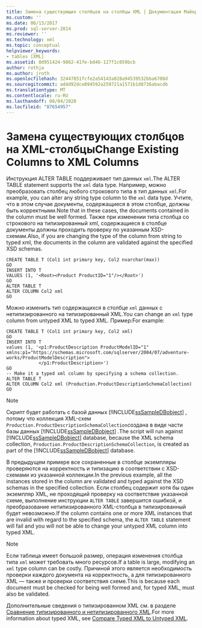 ```yaml
---
title: Замена существующих столбцов на столбцы XML | Документация Майкрософт
ms.custom: ''
ms.date: 06/13/2017
ms.prod: sql-server-2014
ms.reviewer: ''
ms.technology: xml
ms.topic: conceptual
helpviewer_keywords:
- tables [XML]
ms.assetid: 0d951424-9862-41fe-bd46-127f1c059bcb
author: rothja
ms.author: jroth
ms.openlocfilehash: 32447851fcfe2a54143a028a94539532bba6708d
ms.sourcegitcommit: ad4d92dce894592a259721a1571b1d8736abacdb
ms.translationtype: MT
ms.contentlocale: ru-RU
ms.lasthandoff: 08/04/2020
ms.locfileid: "87654957"
---
```

# <a name="change-existing-columns-to-xml-columns"></a><span data-ttu-id="f1b25-102">Замена существующих столбцов на XML-столбцы</span><span class="sxs-lookup"><span data-stu-id="f1b25-102">Change Existing Columns to XML Columns</span></span>
  <span data-ttu-id="f1b25-103">Инструкция ALTER TABLE поддерживает тип данных `xml`.</span><span class="sxs-lookup"><span data-stu-id="f1b25-103">The ALTER TABLE statement supports the `xml` data type.</span></span> <span data-ttu-id="f1b25-104">Например, можно преобразовать столбец любого строкового типа в тип данных `xml`.</span><span class="sxs-lookup"><span data-stu-id="f1b25-104">For example, you can alter any string type column to the `xml` data type.</span></span> <span data-ttu-id="f1b25-105">Учтите, что в этом случае документы, содержащиеся в этом столбце, должны быть корректными.</span><span class="sxs-lookup"><span data-stu-id="f1b25-105">Note that in these cases, the documents contained in the column must be well formed.</span></span> <span data-ttu-id="f1b25-106">Также при изменении типа столбца со строкового на типизированный xml, содержащиеся в столбце документы должны проходить проверку по указанным XSD-схемам.</span><span class="sxs-lookup"><span data-stu-id="f1b25-106">Also, if you are changing the type of the column from string to typed xml, the documents in the column are validated against the specified XSD schemas.</span></span>  
  
```  
CREATE TABLE T (Col1 int primary key, Col2 nvarchar(max))  
GO  
INSERT INTO T   
VALUES (1, '<Root><Product ProductID="1"/></Root>')  
GO  
ALTER TABLE T   
ALTER COLUMN Col2 xml  
GO  
```  
  
 <span data-ttu-id="f1b25-107">Можно изменить тип содержащихся в столбце `xml` данных с нетипизированного на типизированный XML.</span><span class="sxs-lookup"><span data-stu-id="f1b25-107">You can change an `xml` type column from untyped XML to typed XML.</span></span> <span data-ttu-id="f1b25-108">Пример:</span><span class="sxs-lookup"><span data-stu-id="f1b25-108">For example:</span></span>  
  
```  
CREATE TABLE T (Col1 int primary key, Col2 xml)  
GO  
INSERT INTO T   
values (1, '<p1:ProductDescription ProductModelID="1"   
xmlns:p1="https://schemas.microsoft.com/sqlserver/2004/07/adventure-works/ProductModelDescription">  
            </p1:ProductDescription>')  
GO   
-- Make it a typed xml column by specifying a schema collection.  
ALTER TABLE T   
ALTER COLUMN Col2 xml (Production.ProductDescriptionSchemaCollection)  
GO  
```  
  
> [!NOTE]  
>  <span data-ttu-id="f1b25-109">Cкрипт будет работать с базой данных [!INCLUDE[ssSampleDBobject](../../includes/sssampledbobject-md.md)] , потому что коллекция XML-схем `Production.ProductDescriptionSchemaCollection`создана в виде части базы данных [!INCLUDE[ssSampleDBobject](../../includes/sssampledbobject-md.md)] .</span><span class="sxs-lookup"><span data-stu-id="f1b25-109">The script will run against [!INCLUDE[ssSampleDBobject](../../includes/sssampledbobject-md.md)] database, because the XML schema collection, `Production.ProductDescriptionSchemaCollection`, is created as part of the [!INCLUDE[ssSampleDBobject](../../includes/sssampledbobject-md.md)] database.</span></span>  
  
 <span data-ttu-id="f1b25-110">В предыдущем примере все сохраненные в столбце экземпляры проверяются на корректность и типизацию в соответствии с XSD-схемами из указанной коллекции.</span><span class="sxs-lookup"><span data-stu-id="f1b25-110">In the previous example, all the instances stored in the column are validated and typed against the XSD schemas in the specified collection.</span></span> <span data-ttu-id="f1b25-111">Если столбец содержит хотя бы один экземпляр XML, не проходящий проверку на соответствие указанной схеме, выполнение инструкции `ALTER TABLE` завершится ошибкой, и преобразование нетипизированного XML-столбца в типизированный будет невозможно.</span><span class="sxs-lookup"><span data-stu-id="f1b25-111">If the column contains one or more XML instances that are invalid with regard to the specified schema, the `ALTER TABLE` statement will fail and you will not be able to change your untyped XML column into typed XML.</span></span>  
  
> [!NOTE]  
>  <span data-ttu-id="f1b25-112">Если таблица имеет большой размер, операция изменения столбца типа `xml` может требовать много ресурсов.</span><span class="sxs-lookup"><span data-stu-id="f1b25-112">If a table is large, modifying an `xml` type column can be costly.</span></span> <span data-ttu-id="f1b25-113">Причиной этого является необходимость проверки каждого документа на корректность, а для типизированного XML — также и проверки соответствия схеме.</span><span class="sxs-lookup"><span data-stu-id="f1b25-113">This is because each document must be checked for being well formed and, for typed XML, must also be validated.</span></span>  
  
 <span data-ttu-id="f1b25-114">Дополнительные сведения о типизированном XML см. в разделе [Сравнение типизированного и нетипизированного XML](compare-typed-xml-to-untyped-xml.md).</span><span class="sxs-lookup"><span data-stu-id="f1b25-114">For more information about typed XML, see [Compare Typed XML to Untyped XML](compare-typed-xml-to-untyped-xml.md).</span></span>  
  
  
